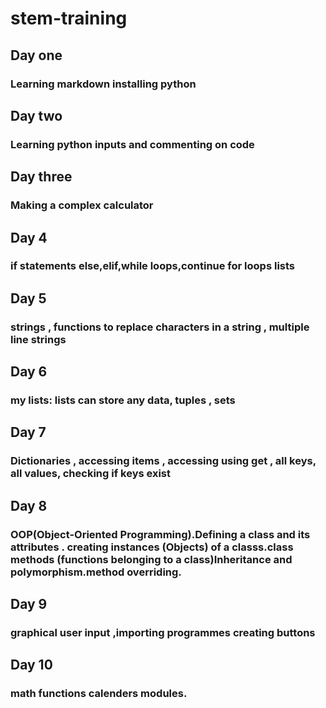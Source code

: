 # stem-training
## Day one
### Learning markdown installing python
## Day two
### Learning python inputs and commenting on code
## Day three
### Making a complex calculator
## Day 4
### if statements else,elif,while loops,continue for loops lists 
## Day 5
### strings , functions to replace characters in a string , multiple line strings
## Day 6
### my lists: lists can store any data, tuples , sets
## Day 7 
### Dictionaries , accessing items , accessing using get , all keys, all values, checking if keys exist
## Day 8
### OOP(Object-Oriented Programming).Defining a class and its attributes . creating instances (Objects) of a classs.class methods (functions belonging to a class)Inheritance and polymorphism.method overriding.
## Day 9
### graphical user input ,importing programmes creating buttons
## Day 10
### math functions calenders modules.
